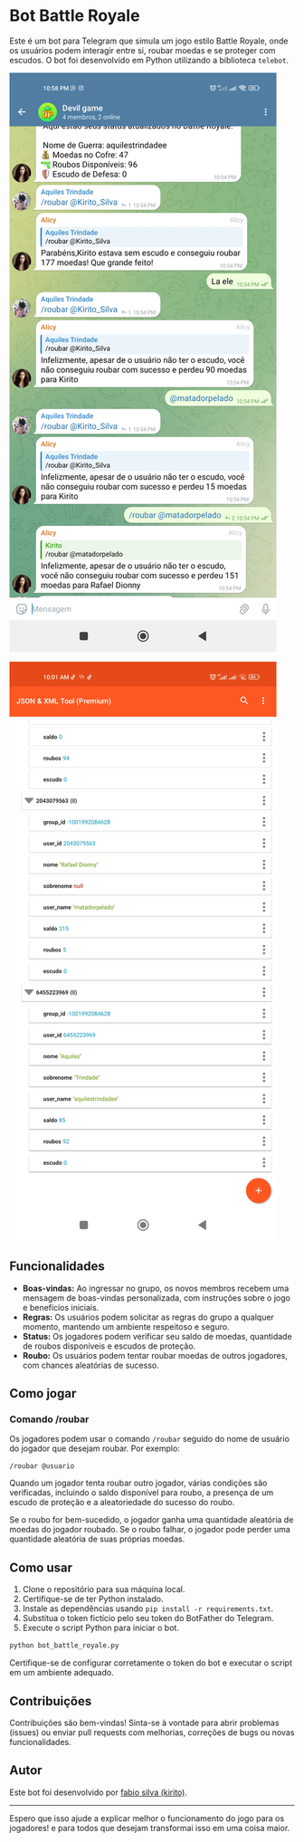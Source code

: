 # Bot Battle Royale

Este é um bot para Telegram que simula um jogo estilo Battle Royale, onde os usuários podem interagir entre si, roubar moedas e se proteger com escudos. O bot foi desenvolvido em Python utilizando a biblioteca `telebot`.

![Screenshot do jogo](https://raw.githubusercontent.com/FabioSilva11/Battle-Royale-Bot-/main/Print1.jpg)


![Screenshot do jogo](https://raw.githubusercontent.com/FabioSilva11/Battle-Royale-Bot-/main/Print2.jpg)


## Funcionalidades

- **Boas-vindas:** Ao ingressar no grupo, os novos membros recebem uma mensagem de boas-vindas personalizada, com instruções sobre o jogo e benefícios iniciais.
- **Regras:** Os usuários podem solicitar as regras do grupo a qualquer momento, mantendo um ambiente respeitoso e seguro.
- **Status:** Os jogadores podem verificar seu saldo de moedas, quantidade de roubos disponíveis e escudos de proteção.
- **Roubo:** Os usuários podem tentar roubar moedas de outros jogadores, com chances aleatórias de sucesso.

## Como jogar

### Comando /roubar

Os jogadores podem usar o comando `/roubar` seguido do nome de usuário do jogador que desejam roubar. Por exemplo:

```
/roubar @usuario
```

Quando um jogador tenta roubar outro jogador, várias condições são verificadas, incluindo o saldo disponível para roubo, a presença de um escudo de proteção e a aleatoriedade do sucesso do roubo.

Se o roubo for bem-sucedido, o jogador ganha uma quantidade aleatória de moedas do jogador roubado. Se o roubo falhar, o jogador pode perder uma quantidade aleatória de suas próprias moedas.

## Como usar

1. Clone o repositório para sua máquina local.
2. Certifique-se de ter Python instalado.
3. Instale as dependências usando `pip install -r requirements.txt`.
4. Substitua o token fictício pelo seu token do BotFather do Telegram.
5. Execute o script Python para iniciar o bot.

```bash
python bot_battle_royale.py
```

Certifique-se de configurar corretamente o token do bot e executar o script em um ambiente adequado.

## Contribuições

Contribuições são bem-vindas! Sinta-se à vontade para abrir problemas (issues) ou enviar pull requests com melhorias, correções de bugs ou novas funcionalidades.

## Autor

Este bot foi desenvolvido por [fabio silva (kirito)](https://github.com/FabioSilva11).

---

Espero que isso ajude a explicar melhor o funcionamento do jogo para os jogadores! e para todos que desejam transformai isso em uma coisa maior.
